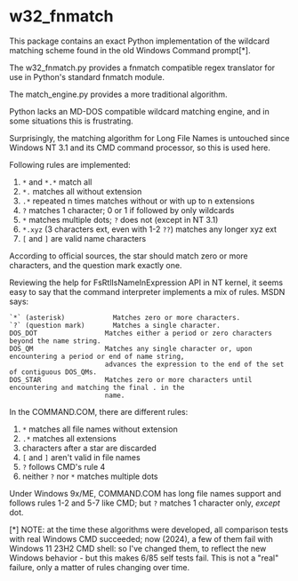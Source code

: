 w32_fnmatch
===========

This package contains an exact Python implementation of the wildcard matching
scheme found in the old Windows Command prompt[*].

The w32_fnmatch.py provides a fnmatch compatible regex translator for use in
Python's standard fnmatch module.

The match_engine.py provides a more traditional algorithm.

Python lacks an MD-DOS compatible wildcard matching engine, and in some
situations this is frustrating.

Surprisingly, the matching algorithm for Long File Names is untouched since
Windows NT 3.1 and its CMD command processor, so this is used here.

Following rules are implemented:

   1. `*` and `*.*` match all
   2. `*.` matches all without extension
   3. `.*` repeated n times matches without or with up to n extensions
   4. `?` matches 1 character; 0 or 1 if followed by only wildcards
   5. `*` matches multiple dots; `?` does not (except in NT 3.1)
   6. `*.xyz` (3 characters ext, even with 1-2 `??`) matches any longer xyz ext
   7. `[` and `]` are valid name characters

According to official sources, the star should match zero or more characters,
and the question mark exactly one.

Reviewing the help for FsRtlIsNameInExpression API in NT kernel, it seems
easy to say that the command interpreter implements a mix of rules. MSDN says:

	`*` (asterisk)            Matches zero or more characters.
	`?` (question mark)       Matches a single character.
	DOS_DOT                 Matches either a period or zero characters beyond the name string.
	DOS_QM                  Matches any single character or, upon encountering a period or end of name string,
							advances the expression to the end of the set of contiguous DOS_QMs.
	DOS_STAR                Matches zero or more characters until encountering and matching the final . in the
							name.

In the COMMAND.COM, there are different rules:

   1. `*` matches all file names without extension
   2. `.*` matches all extensions
   3. characters after a star are discarded
   4. `[` and `]` aren't valid in file names
   5. `?` follows CMD's rule 4
   6. neither `?` nor `*` matches multiple dots

Under Windows 9x/ME, COMMAND.COM has long file names support and follows
rules 1-2 and 5-7 like CMD; but `?` matches 1 character only, _except_ dot.



[*] NOTE: at the time these algorithms were developed, all comparison tests
with real Windows CMD succeeded; now (2024), a few of them fail with
Windows 11 23H2 CMD shell: so I've changed them, to reflect the new Windows
behavior - but this makes 6/85 self tests fail. This is not a "real" failure, only a
matter of rules changing over time.
